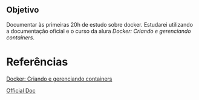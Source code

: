 ## Objetivo
Documentar às primeiras 20h de estudo sobre docker. Estudarei utilizando a documentação oficial e o curso da alura _Docker: Criando e gerenciando containers_.

# Referências

[Docker: Criando e gerenciando containers](https://www.alura.com.br/curso-online-docker-criando-gerenciando-containers)

[Official Doc](https://docs.docker.com/get-started/)
